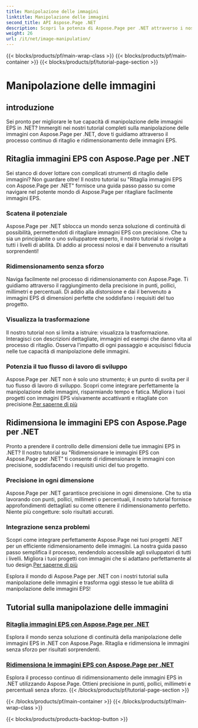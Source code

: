 ```yaml
---
title: Manipolazione delle immagini
linktitle: Manipolazione delle immagini
second_title: API Aspose.Page .NET
description: Scopri la potenza di Aspose.Page per .NET attraverso i nostri tutorial sulla manipolazione delle immagini. Ritaglia e ridimensiona facilmente le immagini EPS per risultati sorprendenti e precisi.
weight: 26
url: /it/net/image-manipulation/
---
```


{{< blocks/products/pf/main-wrap-class >}}
{{< blocks/products/pf/main-container >}}
{{< blocks/products/pf/tutorial-page-section >}}

# Manipolazione delle immagini

## introduzione

Sei pronto per migliorare le tue capacità di manipolazione delle immagini EPS in .NET? Immergiti nei nostri tutorial completi sulla manipolazione delle immagini con Aspose.Page per .NET, dove ti guidiamo attraverso il processo continuo di ritaglio e ridimensionamento delle immagini EPS.

## Ritaglia immagini EPS con Aspose.Page per .NET
Sei stanco di dover lottare con complicati strumenti di ritaglio delle immagini? Non guardare oltre! Il nostro tutorial su "Ritaglia immagini EPS con Aspose.Page per .NET" fornisce una guida passo passo su come navigare nel potente mondo di Aspose.Page per ritagliare facilmente immagini EPS.

### Scatena il potenziale
Aspose.Page per .NET sblocca un mondo senza soluzione di continuità di possibilità, permettendoti di ritagliare immagini EPS con precisione. Che tu sia un principiante o uno sviluppatore esperto, il nostro tutorial si rivolge a tutti i livelli di abilità. Dì addio ai processi noiosi e dai il benvenuto a risultati sorprendenti!

### Ridimensionamento senza sforzo
Naviga facilmente nel processo di ridimensionamento con Aspose.Page. Ti guidiamo attraverso il raggiungimento della precisione in punti, pollici, millimetri e percentuali. Dì addio alla distorsione e dai il benvenuto a immagini EPS di dimensioni perfette che soddisfano i requisiti del tuo progetto.

### Visualizza la trasformazione
Il nostro tutorial non si limita a istruire: visualizza la trasformazione. Interagisci con descrizioni dettagliate, immagini ed esempi che danno vita al processo di ritaglio. Osserva l'impatto di ogni passaggio e acquisisci fiducia nelle tue capacità di manipolazione delle immagini.

### Potenzia il tuo flusso di lavoro di sviluppo
 Aspose.Page per .NET non è solo uno strumento; è un punto di svolta per il tuo flusso di lavoro di sviluppo. Scopri come integrare perfettamente la manipolazione delle immagini, risparmiando tempo e fatica. Migliora i tuoi progetti con immagini EPS visivamente accattivanti e ritagliate con precisione.[Per saperne di più](./crop-eps-images/)

## Ridimensiona le immagini EPS con Aspose.Page per .NET
Pronto a prendere il controllo delle dimensioni delle tue immagini EPS in .NET? Il nostro tutorial su "Ridimensionare le immagini EPS con Aspose.Page per .NET" ti consente di ridimensionare le immagini con precisione, soddisfacendo i requisiti unici del tuo progetto.

### Precisione in ogni dimensione
Aspose.Page per .NET garantisce precisione in ogni dimensione. Che tu stia lavorando con punti, pollici, millimetri o percentuali, il nostro tutorial fornisce approfondimenti dettagliati su come ottenere il ridimensionamento perfetto. Niente più congetture: solo risultati accurati.

### Integrazione senza problemi
 Scopri come integrare perfettamente Aspose.Page nei tuoi progetti .NET per un efficiente ridimensionamento delle immagini. La nostra guida passo passo semplifica il processo, rendendolo accessibile agli sviluppatori di tutti i livelli. Migliora i tuoi progetti con immagini che si adattano perfettamente al tuo design.[Per saperne di più](./resize-eps-images/)

Esplora il mondo di Aspose.Page per .NET con i nostri tutorial sulla manipolazione delle immagini e trasforma oggi stesso le tue abilità di manipolazione delle immagini EPS!
## Tutorial sulla manipolazione delle immagini
### [Ritaglia immagini EPS con Aspose.Page per .NET](./crop-eps-images/)
Esplora il mondo senza soluzione di continuità della manipolazione delle immagini EPS in .NET con Aspose.Page. Ritaglia e ridimensiona le immagini senza sforzo per risultati sorprendenti.
### [Ridimensiona le immagini EPS con Aspose.Page per .NET](./resize-eps-images/)
Esplora il processo continuo di ridimensionamento delle immagini EPS in .NET utilizzando Aspose.Page. Ottieni precisione in punti, pollici, millimetri e percentuali senza sforzo.
{{< /blocks/products/pf/tutorial-page-section >}}

{{< /blocks/products/pf/main-container >}}
{{< /blocks/products/pf/main-wrap-class >}}

{{< blocks/products/products-backtop-button >}}
